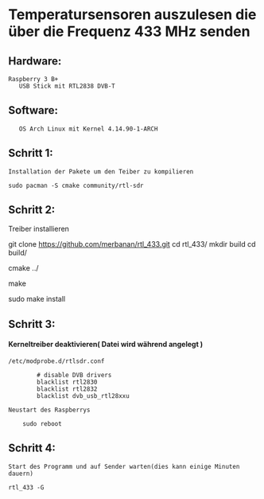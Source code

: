 # Temperatursensoren auszulesen die über die Frequenz 433 MHz senden 


## Hardware:
    Raspberry 3 B+
       USB Stick mit RTL2838 DVB-T
         
## Software: 
       OS Arch Linux mit Kernel 4.14.90-1-ARCH
       
       
       
## Schritt 1:

    Installation der Pakete um den Teiber zu kompilieren
    
    sudo pacman -S cmake community/rtl-sdr
    
## Schritt 2:
   
   Treiber installieren
   
   git clone https://github.com/merbanan/rtl_433.git
   cd rtl_433/
   mkdir build
   cd build/
   
   cmake ../
   
   make
   
   sudo make install
   
## Schritt 3: 
    
   #### Kerneltreiber deaktivieren( Datei wird während angelegt )
    
    /etc/modprobe.d/rtlsdr.conf
    
            # disable DVB drivers
            blacklist rtl2830
            blacklist rtl2832
            blacklist dvb_usb_rtl28xxu

    Neustart des Raspberrys
    
        sudo reboot
        
## Schritt 4:

    Start des Programm und auf Sender warten(dies kann einige Minuten dauern)
    
    rtl_433 -G 
